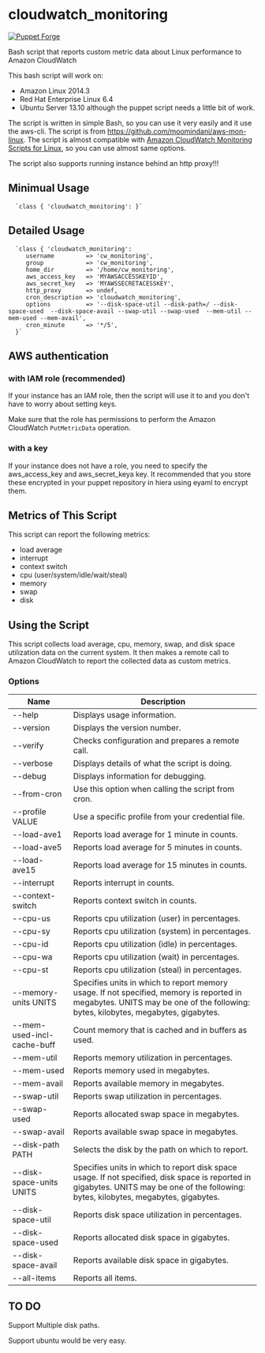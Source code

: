 # cloudwatch_monitoring

[![Puppet Forge](http://img.shields.io/puppetforge/v/neillturner/cloudwatch_monitoring.svg)](https://forge.puppetlabs.com/neillturner/cloudwatch_monitoring)

Bash script that reports custom metric data about Linux performance to Amazon CloudWatch

This bash script will work on:
* Amazon Linux 2014.3
* Red Hat Enterprise Linux 6.4
* Ubuntu Server 13.10
although the puppet script needs a little bit of work.

The script is written in simple Bash, so you can use it very easily and it use the aws-cli.
The script is from https://github.com/moomindani/aws-mon-linux.
The script is almost compatible with [Amazon CloudWatch Monitoring Scripts for Linux](http://aws.amazon.com/code/8720044071969977), so you can use almost same options. 

The script also supports running instance behind an http proxy!!!

## Minimual Usage

      `class { 'cloudwatch_monitoring': }`

## Detailed Usage

      `class { 'cloudwatch_monitoring':
         username         => 'cw_monitoring',
         group            => 'cw_monitoring',
         home_dir         => '/home/cw_monitoring',
         aws_access_key   => 'MYAWSACCESSKEYID',
         aws_secret_key   => 'MYAWSSECRETACESSKEY',
         http_proxy       => undef,
         cron_description => 'cloudwatch_monitoring',
         options          => '--disk-space-util --disk-path=/ --disk-space-used  --disk-space-avail --swap-util --swap-used  --mem-util --mem-used --mem-avail',
         cron_minute      => '*/5',
      }`

## AWS authentication

### with IAM role (recommended)

If your instance has an IAM role, then the script will use it to and you don't have to worry about setting keys.

Make sure that the role has permissions to perform the Amazon CloudWatch `PutMetricData` operation.


### with a key

If your instance does not have a role, you need to specify the aws_access_key and aws_secret_keya key.
It recommended that you store these encrypted in your puppet repository in hiera using eyaml to encrypt them.


## Metrics of This Script

This script can report the following metrics:

* load average
* interrupt
* context switch
* cpu (user/system/idle/wait/steal)
* memory
* swap
* disk


## Using the Script

This script collects load average, cpu, memory, swap, and disk space utilization data on the current system. It then makes a remote call to Amazon CloudWatch to report the collected data as custom metrics.

### Options

Name                       | Description
-------------------------- | -------------------------------------------------
--help                     | Displays usage information.
--version                  | Displays the version number.
--verify                   | Checks configuration and prepares a remote call.
--verbose                  | Displays details of what the script is doing.
--debug                    | Displays information for debugging.
--from-cron                | Use this option when calling the script from cron.
--profile VALUE            | Use a specific profile from your credential file.
--load-ave1                | Reports load average for 1 minute in counts.
--load-ave5                | Reports load average for 5 minutes in counts.
--load-ave15               | Reports load average for 15 minutes in counts.
--interrupt                | Reports interrupt in counts.
--context-switch           | Reports context switch in counts.
--cpu-us                   | Reports cpu utilization (user) in percentages.
--cpu-sy                   | Reports cpu utilization (system) in percentages.
--cpu-id                   | Reports cpu utilization (idle) in percentages.
--cpu-wa                   | Reports cpu utilization (wait) in percentages.
--cpu-st                   | Reports cpu utilization (steal) in percentages.
--memory-units UNITS       | Specifies units in which to report memory usage. If not specified, memory is reported in megabytes. UNITS may be one of the following: bytes, kilobytes, megabytes, gigabytes.
--mem-used-incl-cache-buff | Count memory that is cached and in buffers as used.
--mem-util                 | Reports memory utilization in percentages.
--mem-used                 | Reports memory used in megabytes.
--mem-avail                | Reports available memory in megabytes.
--swap-util                | Reports swap utilization in percentages.
--swap-used                | Reports allocated swap space in megabytes.
--swap-avail               | Reports available swap space in megabytes.
--disk-path PATH           | Selects the disk by the path on which to report.
--disk-space-units UNITS   | Specifies units in which to report disk space usage. If not specified, disk space is reported in gigabytes. UNITS may be one of the following: bytes, kilobytes, megabytes, gigabytes.
--disk-space-util          | Reports disk space utilization in percentages.
--disk-space-used          | Reports allocated disk space in gigabytes.
--disk-space-avail         | Reports available disk space in gigabytes.
--all-items                | Reports all items.

## TO DO

Support Multiple disk paths.

Support ubuntu would be very easy.